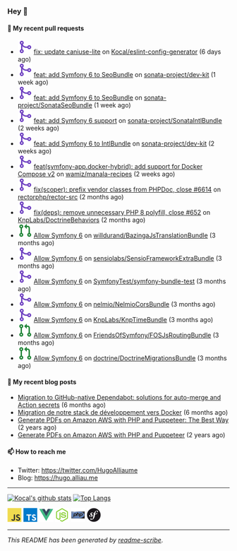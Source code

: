 ### Hey 👋

#### 👷 My recent pull requests

- ![](./assets/pr-merged.svg) [fix: update caniuse-lite](https://github.com/Kocal/eslint-config-generator/pull/8) on [Kocal/eslint-config-generator](https://github.com/Kocal/eslint-config-generator) (6 days ago)
- ![](./assets/pr-merged.svg) [feat: add Symfony 6 to SeoBundle](https://github.com/sonata-project/dev-kit/pull/1739) on [sonata-project/dev-kit](https://github.com/sonata-project/dev-kit) (1 week ago)
- ![](./assets/pr-merged.svg) [feat: add Symfony 6 to SeoBundle](https://github.com/sonata-project/SonataSeoBundle/pull/614) on [sonata-project/SonataSeoBundle](https://github.com/sonata-project/SonataSeoBundle) (1 week ago)
- ![](./assets/pr-merged.svg) [feat: add Symfony 6 support](https://github.com/sonata-project/SonataIntlBundle/pull/475) on [sonata-project/SonataIntlBundle](https://github.com/sonata-project/SonataIntlBundle) (2 weeks ago)
- ![](./assets/pr-merged.svg) [feat: add Symfony 6 to IntlBundle](https://github.com/sonata-project/dev-kit/pull/1733) on [sonata-project/dev-kit](https://github.com/sonata-project/dev-kit) (2 weeks ago)
- ![](./assets/pr-merged.svg) [feat(symfony-app.docker-hybrid): add support for Docker Compose v2](https://github.com/wamiz/manala-recipes/pull/7) on [wamiz/manala-recipes](https://github.com/wamiz/manala-recipes) (2 weeks ago)
- ![](./assets/pr-merged.svg) [fix(scoper): prefix vendor classes from PHPDoc, close #6614](https://github.com/rectorphp/rector-src/pull/739) on [rectorphp/rector-src](https://github.com/rectorphp/rector-src) (2 months ago)
- ![](./assets/pr-merged.svg) [fix(deps): remove unnecessary PHP 8 polyfill, close #652](https://github.com/KnpLabs/DoctrineBehaviors/pull/653) on [KnpLabs/DoctrineBehaviors](https://github.com/KnpLabs/DoctrineBehaviors) (2 months ago)
- ![](./assets/pr-open.svg) [Allow Symfony 6](https://github.com/willdurand/BazingaJsTranslationBundle/pull/323) on [willdurand/BazingaJsTranslationBundle](https://github.com/willdurand/BazingaJsTranslationBundle) (3 months ago)
- ![](./assets/pr-merged.svg) [Allow Symfony 6](https://github.com/sensiolabs/SensioFrameworkExtraBundle/pull/742) on [sensiolabs/SensioFrameworkExtraBundle](https://github.com/sensiolabs/SensioFrameworkExtraBundle) (3 months ago)
- ![](./assets/pr-merged.svg) [Allow Symfony 6](https://github.com/SymfonyTest/symfony-bundle-test/pull/38) on [SymfonyTest/symfony-bundle-test](https://github.com/SymfonyTest/symfony-bundle-test) (3 months ago)
- ![](./assets/pr-merged.svg) [Allow Symfony 6](https://github.com/nelmio/NelmioCorsBundle/pull/166) on [nelmio/NelmioCorsBundle](https://github.com/nelmio/NelmioCorsBundle) (3 months ago)
- ![](./assets/pr-merged.svg) [Allow Symfony 6](https://github.com/KnpLabs/KnpTimeBundle/pull/161) on [KnpLabs/KnpTimeBundle](https://github.com/KnpLabs/KnpTimeBundle) (3 months ago)
- ![](./assets/pr-open.svg) [Allow Symfony 6](https://github.com/FriendsOfSymfony/FOSJsRoutingBundle/pull/408) on [FriendsOfSymfony/FOSJsRoutingBundle](https://github.com/FriendsOfSymfony/FOSJsRoutingBundle) (3 months ago)
- ![](./assets/pr-open.svg) [Allow Symfony 6](https://github.com/doctrine/DoctrineMigrationsBundle/pull/434) on [doctrine/DoctrineMigrationsBundle](https://github.com/doctrine/DoctrineMigrationsBundle) (3 months ago)

#### 📜 My recent blog posts

- [Migration to GitHub-native Dependabot: solutions for auto-merge and Action secrets](https://hugo.alliau.me/2021/05/04/migration-to-github-native-dependabot-solutions-for-auto-merge-and-action-secrets/) (6 months ago)
- [Migration de notre stack de développement vers Docker](https://hugo.alliau.me/2021/04/26/migration-stack-developpement/) (6 months ago)
- [Generate PDFs on Amazon AWS with PHP and Puppeteer: The Best Way](https://hugo.alliau.me/2020/04/21/generate-pdfs-on-amazon-aws-with-php-and-puppeteer-the-best-way/) (2 years ago)
- [Generate PDFs on Amazon AWS with PHP and Puppeteer](https://hugo.alliau.me/2020/01/02/generate-pdfs-on-amazon-aws-with-php-and-puppeteer/) (2 years ago)

#### 📫 How to reach me

- Twitter: https://twitter.com/HugoAlliaume
- Blog: https://hugo.alliau.me

---

[![Kocal's github stats](https://github-readme-stats.vercel.app/api?username=Kocal&count_private=true&hide=stars)](https://github.com/anuraghazra/github-readme-stats)
[![Top Langs](https://github-readme-stats.vercel.app/api/top-langs/?username=Kocal&layout=compact)](https://github.com/anuraghazra/github-readme-stats)

<img src="https://raw.githubusercontent.com/devicons/devicon/master/icons/javascript/javascript-original.svg" alt="javascript" title="javascript" width="32" height="32"/> <img src="https://raw.githubusercontent.com/devicons/devicon/master/icons/typescript/typescript-original.svg" alt="typescript" title="typescript" width="32" height="32"/> <img src="https://raw.githubusercontent.com/devicons/devicon/master/icons/vuejs/vuejs-original.svg" alt="vuejs" title="vuejs" width="32" height="32"/> <img src="https://raw.githubusercontent.com/devicons/devicon/master/icons/nodejs/nodejs-original.svg" alt="nodejs" title="nodejs" width="32" height="32"/> <img src="https://raw.githubusercontent.com/devicons/devicon/master/icons/php/php-original.svg" alt="php" title="php" width="32" height="32"/> <img src="https://raw.githubusercontent.com/devicons/devicon/master/icons/symfony/symfony-original.svg" alt="symfony" title="symfony" width="32" height="32"/> 

---

_This README has been generated by [readme-scribe](https://github.com/muesli/readme-scribe/)_.

